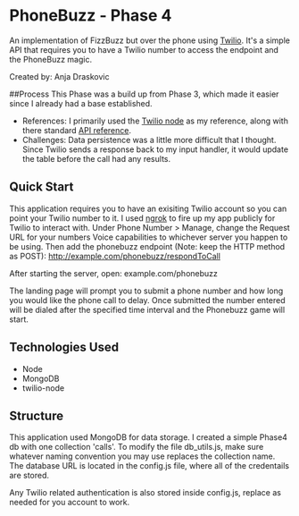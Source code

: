 # PhoneBuzz - Phase 4
An implementation of FizzBuzz but over the phone using [Twilio](https://www.twilio.com/). It's a simple API that requires you to have a Twilio number to access the endpoint and the PhoneBuzz magic.

Created by: Anja Draskovic


##Process
This Phase was a build up from Phase 3, which made it easier since I already had a base established. 
- References:
	I primarily used the [Twilio node](http://twilio.github.io/twilio-node/) as my reference, along with there standard [API reference](https://www.twilio.com/docs/api/twiml/gather).
- Challenges:
	Data persistence was a little more difficult that I thought. Since Twilio sends a response back to my input handler, it would update the table before the call had any results. 


## Quick Start
This application requires you to have an exisiting Twilio account so you can point your Twilio number to it. 
I used [ngrok](https://ngrok.com/) to fire up my app publicly for Twilio to interact with. 
Under Phone Number > Manage, change the Request URL for your numbers Voice capabilities to whichever server you happen to be using. Then add the phonebuzz endpoint (Note: keep the HTTP method as POST): 
	http://example.com/phonebuzz/respondToCall

After starting the server, open: example.com/phonebuzz

The landing page will prompt you to submit a phone number and how long you would like the phone call to delay. Once submitted the number entered will be dialed after the specified time interval and the Phonebuzz game will start. 


## Technologies Used
- Node
- MongoDB
- twilio-node


## Structure
This application used MongoDB for data storage. I created a simple Phase4 db with one collection 'calls'. To modify the file db_utils.js, make sure whatever naming convention you may use replaces the collection name. The database URL is located in the config.js file, where all of the credentails are stored. 

Any Twilio related authentication is also stored inside config.js, replace as needed for you account to work.